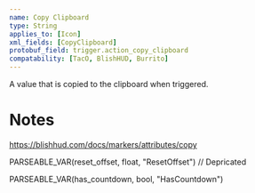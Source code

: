 ```yaml
---
name: Copy Clipboard
type: String
applies_to: [Icon]
xml_fields: [CopyClipboard]
protobuf_field: trigger.action_copy_clipboard
compatability: [TacO, BlishHUD, Burrito]
---
```

A value that is copied to the clipboard when triggered.

Notes
=====

https://blishhud.com/docs/markers/attributes/copy





PARSEABLE_VAR(reset_offset, float, "ResetOffset") // Depricated

PARSEABLE_VAR(has_countdown, bool, "HasCountdown")